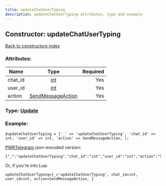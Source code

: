 ```yaml
---
title: updateChatUserTyping
description: updateChatUserTyping attributes, type and example
---
```

## Constructor: updateChatUserTyping  
[Back to constructors index](index.md)



### Attributes:

| Name     |    Type       | Required |
|----------|:-------------:|---------:|
|chat\_id|[int](../types/int.md) | Yes|
|user\_id|[int](../types/int.md) | Yes|
|action|[SendMessageAction](../types/SendMessageAction.md) | Yes|



### Type: [Update](../types/Update.md)


### Example:

```
$updateChatUserTyping = ['_' => 'updateChatUserTyping', 'chat_id' => int, 'user_id' => int, 'action' => SendMessageAction, ];
```  

[PWRTelegram](https://pwrtelegram.xyz) json-encoded version:

```
{"_":"updateChatUserTyping","chat_id":"int","user_id":"int","action":"SendMessageAction"}
```


Or, if you're into Lua:  


```
updateChatUserTyping={_='updateChatUserTyping', chat_id=int, user_id=int, action=SendMessageAction, }

```


